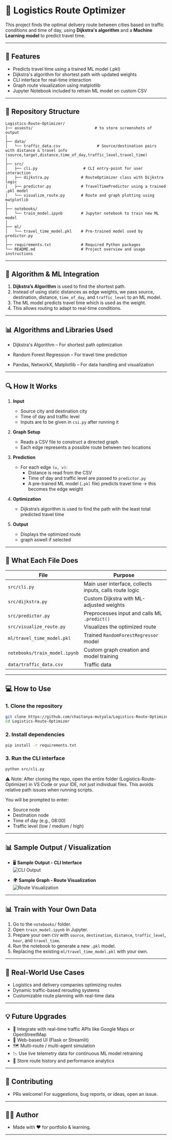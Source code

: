 # 🚚 Logistics Route Optimizer

This project finds the optimal delivery route between cities based on traffic conditions and time of day, using **Dijkstra's algorithm** and a **Machine Learning model** to predict travel time.

---

## 🔧 Features

- Predicts travel time using a trained ML model (.pkl)
- Dijkstra's algorithm for shortest path with updated weights
- CLI interface for real-time interaction
- Graph route visualization using matplotlib
- Jupyter Notebook included to retrain ML model on custom CSV

---

## 📁 Repository Structure

```
Logistics-Route-Optimizer/
├── assests/                           # to store screenshots of output 
│
├── data/
│   └── traffic_data.csv                # Source/destination pairs with distance & travel info (source,target,distance,time_of_day,traffic_level,travel_time)
│
├── src/
│   ├── cli.py                    # CLI entry-point for user interaction
│   ├── dijkstra.py              # RouteOptimizer class with Dijkstra logic
│   ├── predictor.py             # TravelTimePredictor using a trained .pkl model
│   └── visualize_route.py       # Route and graph plotting using matplotlib
│
├── notebooks/
│   └── train_model.ipynb        # Jupyter notebook to train new ML model
│
├── ml/
│   └── travel_time_model.pkl    # Pre-trained model used by predictor.py
│
├── requirements.txt             # Required Python packages
└── README.md                    # Project overview and usage instructions
```

---

## 🧠 Algorithm & ML Integration

1. **Dijkstra’s Algorithm** is used to find the shortest path.
2. Instead of using static distances as edge weights, we pass source, destination, distance, `time_of_day`, and `traffic_level` to an ML model.
3. The ML model predicts travel time which is used as the weight.
4. This allows routing to adapt to real-time conditions.

---

## 📊 Algorithms and Libraries Used

- Dijkstra's Algorithm – For shortest path optimization

- Random Forest Regression – For travel time prediction

- Pandas, NetworkX, Matplotlib – For data handling and visualization

---

## 🔍 How It Works

1. **Input**  
   - Source city and destination city  
   - Time of day and traffic level 
   - Inputs are to be given in `csi.py` after running it

2. **Graph Setup**  
   - Reads a CSV file to construct a directed graph  
   - Each edge represents a possible route between two locations

3. **Prediction**  
   - For each edge `(u, v)`:
     - Distance is read from the CSV  
     - Time of day and traffic level are passed to `predictor.py`  
     - A pre-trained ML model (`.pkl` file) predicts travel time → this becomes the edge weight

4. **Optimization**  
   - Dijkstra’s algorithm is used to find the path with the least total predicted travel time

5. **Output**  
   - Displays the optimized route  
   - graph aswell if selected

---

## 📂 What Each File Does

| File                         | Purpose                                                  |
|------------------------------|----------------------------------------------------------|
| `src/cli.py`                 | Main user interface, collects inputs, calls route logic  |
| `src/dijkstra.py`            | Custom Dijkstra with ML-adjusted weights                 |
| `src/predictor.py`           | Preprocesses input and calls ML `.predict()`             |
| `src/visualize_route.py`     | Visualizes the optimized route                           |
| `ml/travel_time_model.pkl`   | Trained `RandomForestRegressor` model                    |
| `notebooks/train_model.ipynb`| Custom graph creation and model training                 |
| `data/traffic_data.csv`      | Traffic data                                             |


---

## 💻 How to Use

### 1. Clone the repository
```bash
git clone https://github.com/chaitanya-mutyala/Logistics-Route-Optimizer.git
cd Logistics-Route-Optimizer
```

### 2. Install dependencies
```bash
pip install -r requirements.txt
```

### 3. Run the CLI interface
```bash
python src/cli.py
```
⚠️ Note: After cloning the repo, open the entire folder (Logistics-Route-Optimizer) in VS Code or your IDE, not just individual files.
This avoids relative path issues when running scripts.

You will be prompted to enter:
- Source node
- Destination node
- Time of day (e.g., 08:00)
- Traffic level (low / medium / high)


---

## 📊 Sample Output / Visualization

- 🖥️ **Sample Output - CLI Interface**  
  ![CLI Output](assets/cli.png)

- 🌍 **Sample Graph - Route Visualization**  
  ![Route Visualization](assets/graph.png)

---

## 📊 Train with Your Own Data

1. Go to the `notebooks/` folder.
2. Open `train_model.ipynb` in Jupyter.
3. Prepare your own `CSV` with `source`, `destination`, `distance`, `traffic_level`, `hour`, and `travel_time`.
4. Run the notebook to generate a new `.pkl` model.
5. Replacing the existing `ml/travel_time_model.pkl` with your own.

---

## 🚀 Real-World Use Cases

- Logistics and delivery companies optimizing routes
- Dynamic traffic-based rerouting systems
- Customizable route planning with real-time data

---

## 💡 Future Upgrades

- 🔄 Integrate with real-time traffic APIs like Google Maps or OpenStreetMap
- 🧭 Web-based UI (Flask or Streamlit)
- 🗺️ Multi-route / multi-agent simulation
- 📉 Use live telemetry data for continuous ML model retraining
- 🧾 Store route history and performance analytics

---

## 🤝 Contributing

- PRs welcome! For suggestions, bug reports, or ideas, open an issue.

---

## 👨‍💻 Author

- Made with ❤️ for portfolio & learning.

---
